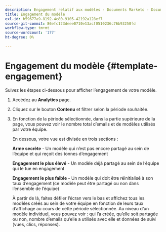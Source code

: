 ```yaml
---
description: Engagement relatif aux modèles - Documents Marketo - Documentation du produit
title: Engagement du modèle
exl-id: b59677a9-8192-4c80-9105-42192a128ef7
source-git-commit: 86efc123deee0710e13acf0510236c76b93250fd
workflow-type: tm+mt
source-wordcount: '177'
ht-degree: 0%

---
```


# Engagement du modèle {#template-engagement}

Suivez les étapes ci-dessous pour afficher l’engagement de votre modèle.

1. Accédez au **Analytics** page.

1. Cliquez sur le bouton **Contenu** et filtrer selon la période souhaitée.

1. En fonction de la période sélectionnée, dans la partie supérieure de la page, vous pouvez voir le nombre total d’emails et de modèles utilisés par votre équipe.

   En dessous, votre vue est divisée en trois sections :

   **Arme secrète** - Un modèle qui n’est pas encore partagé au sein de l’équipe et qui reçoit des tonnes d’engagement

   **Engagement le plus élevé** - Un modèle déjà partagé au sein de l’équipe qui le tue en engagement

   **Engagement le plus faible** - Un modèle qui doit être réinitialisé à son taux d’engagement (ce modèle peut être partagé ou non dans l’ensemble de l’équipe)

   À partir de là, faites défiler l’écran vers le bas et affichez tous les modèles créés au sein de votre équipe en fonction de leurs taux d’affichage au cours de cette période sélectionnée. Au niveau d’un modèle individuel, vous pouvez voir : qui l’a créée, qu’elle soit partagée ou non, nombre d’emails qu’elle a utilisés avec elle et données de suivi (vues, clics, réponses).
